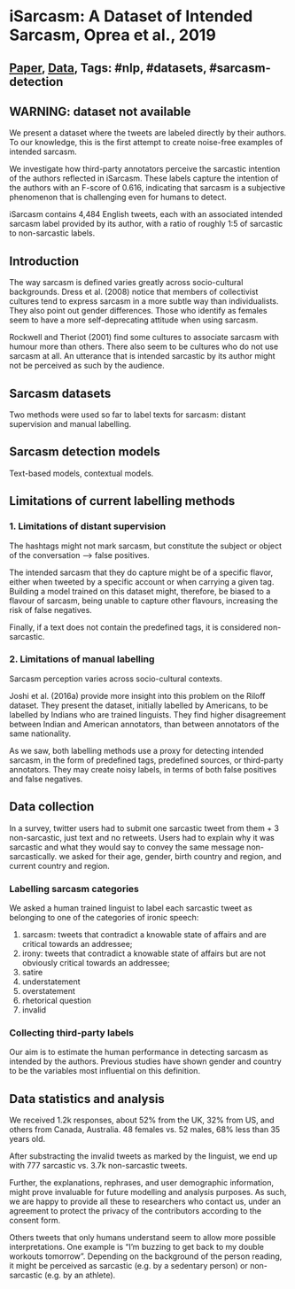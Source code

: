# iSarcasm: A Dataset of Intended Sarcasm, Oprea et al., 2019

## [Paper](https://arxiv.org/abs/1911.03123), [Data](https://github.com/silviu-oprea/isarcasm), Tags: \#nlp, \#datasets, \#sarcasm-detection

## WARNING: dataset not available

We present a dataset where the tweets are labeled directly by their authors. To our knowledge, this is the first attempt to create noise-free examples of intended sarcasm.

We investigate how third-party annotators perceive the sarcastic intention of the authors reflected in iSarcasm. These labels capture the intention of the authors with an F-score of 0.616, indicating that sarcasm is a subjective phenomenon that is challenging even for humans to detect.

iSarcasm contains 4,484 English tweets, each with an associated intended sarcasm label provided by its author, with a ratio of roughly 1:5 of sarcastic to non-sarcastic labels.

## Introduction

The way sarcasm is defined varies greatly across socio-cultural backgrounds. Dress et al. (2008) notice that members of collectivist cultures tend to express sarcasm in a more subtle way than individualists. They also point out gender differences. Those who identify as females seem to have a more self-deprecating attitude when using sarcasm. 

Rockwell and Theriot (2001) find some cultures to associate sarcasm with humour more than others. There also seem to be cultures who do not use sarcasm at all. An utterance that is intended sarcastic by its author might not be perceived as such by the audience.

## Sarcasm datasets

Two methods were used so far to label texts for sarcasm: distant supervision and manual labelling.

## Sarcasm detection models

Text-based models, contextual models.

## Limitations of current labelling methods

### 1. Limitations of distant supervision

The hashtags might not mark sarcasm, but constitute the subject or object of the conversation --> false positives.

The intended sarcasm that they do capture might be of a specific flavor, either when tweeted by a specific account or when carrying a given tag. Building a model trained on this dataset might, therefore, be biased to a flavour of sarcasm, being unable to capture other flavours, increasing the risk of false negatives.

Finally, if a text does not contain the predefined tags, it is considered non-sarcastic.

### 2. Limitations of manual labelling

Sarcasm perception varies across socio-cultural contexts.

Joshi et al. (2016a) provide more insight into this problem on the Riloff dataset. They present the dataset, initially labelled by Americans, to be labelled by Indians who are trained linguists. They find higher disagreement between Indian and American annotators, than between annotators of the same nationality.

As we saw, both labelling methods use a proxy for detecting intended sarcasm, in the form of predefined tags, predefined sources, or third-party annotators. They may create noisy labels, in terms of both false positives and false negatives.

## Data collection

In a survey, twitter users had to submit one sarcastic tweet from them + 3 non-sarcastic, just text and no retweets. Users had to explain why it was sarcastic and what they would say to convey the same message non-sarcastically. we asked for their age, gender, birth country and region, and current country and region.

### Labelling sarcasm categories

We asked a human trained linguist to label each sarcastic tweet as belonging to one of the categories of ironic speech:

1. sarcasm: tweets that contradict a knowable state of affairs and are critical towards an addressee;
2. irony: tweets that contradict a knowable state of affairs but are not obviously critical towards an addressee;
3. satire
4. understatement
5. overstatement
6. rhetorical question
7. invalid

### Collecting third-party labels

Our aim is to estimate the human performance in detecting sarcasm as intended by the authors. Previous studies have shown gender and country to be the variables most influential on this definition.

## Data statistics and analysis

We received 1.2k responses, about 52% from the UK, 32% from US, and others from Canada, Australia. 48 females vs. 52 males, 68% less than 35 years old.

After substracting the invalid tweets as marked by the linguist, we end up with 777 sarcastic vs. 3.7k non-sarcastic tweets.

Further, the explanations, rephrases, and user demographic information, might prove invaluable for future modelling and analysis purposes. As such, we are happy to provide all these to researchers who contact us, under an agreement to protect the privacy of the contributors according to the consent form.

Others tweets that only humans understand seem to allow more possible interpretations. One example is “I’m buzzing to get back to my double workouts tomorrow”. Depending on the background of the person reading, it might be perceived as sarcastic (e.g. by a sedentary person) or non-sarcastic (e.g. by an athlete).